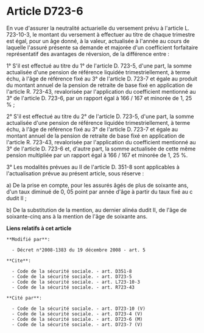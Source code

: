 # Article D723-6

En vue d'assurer la neutralité actuarielle du versement prévu à l'article L. 723-10-3, le montant du versement à effectuer au
titre de chaque trimestre est égal, pour un âge donné, à la valeur, actualisée à l'année au cours de laquelle l'assuré
présente sa demande et majorée d'un coefficient forfaitaire représentatif des avantages de réversion, de la différence
entre : 

1° S'il est effectué au titre du 1° de l'article D. 723-5, d'une part, la somme actualisée d'une pension de référence
liquidée trimestriellement, à terme échu, à l'âge de référence fixé au 3° de l'article D. 723-7 et égale au produit du
montant annuel de la pension de retraite de base fixé en application de l'article R. 723-43, revalorisée par l'application du
coefficient mentionné au 3° de l'article D. 723-6, par un rapport égal à 166 / 167 et minorée de 1, 25 % ; 

2° S'il est effectué au titre du 2° de l'article D. 723-5, d'une part, la somme actualisée d'une pension de référence
liquidée trimestriellement, à terme échu, à l'âge de référence fixé au 3° de l'article D. 723-7 et égale au montant annuel de
la pension de retraite de base fixé en application de l'article R. 723-43, revalorisée par l'application du coefficient
mentionné au 3° de l'article D. 723-6 et, d'autre part, la somme actualisée de cette même pension multipliée par un rapport
égal à 166 / 167 et minorée de 1, 25 %. 

3° Les modalités prévues au II de l'article D. 351-8 sont applicables à l'actualisation prévue au présent article, sous
réserve : 

a) De la prise en compte, pour les assurés âgés de plus de soixante ans, d'un taux diminué de 0, 05 point par année d'âge à
partir du taux fixé au c dudit II ; 

b) De la substitution de la mention, au dernier alinéa dudit II, de l'âge de soixante-cinq ans à la mention de l'âge de
soixante ans.

**Liens relatifs à cet article**

	**Modifié par**:

	  - Décret n°2008-1383 du 19 décembre 2008 - art. 5

	**Cite**:

	  - Code de la sécurité sociale. - art. D351-8
	  - Code de la sécurité sociale. - art. D723-5
	  - Code de la sécurité sociale. - art. L723-10-3
	  - Code de la sécurité sociale. - art. R723-43

	**Cité par**:

	  - Code de la sécurité sociale. - art. D723-10 (V)
	  - Code de la sécurité sociale. - art. D723-4 (V)
	  - Code de la sécurité sociale. - art. D723-6 (M)
	  - Code de la sécurité sociale. - art. D723-7 (V)
